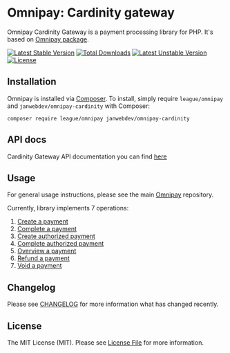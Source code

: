 # Omnipay: Cardinity gateway
Omnipay Cardinity Gateway is a payment processing library for PHP. It's based on [Omnipay package](https://github.com/thephpleague/omnipay).

[![Latest Stable Version](https://poser.pugx.org/janwebdev/omnipay-cardinity/v)](//packagist.org/packages/janwebdev/omnipay-cardinity) [![Total Downloads](https://poser.pugx.org/janwebdev/omnipay-cardinity/downloads)](//packagist.org/packages/janwebdev/omnipay-cardinity) [![Latest Unstable Version](https://poser.pugx.org/janwebdev/omnipay-cardinity/v/unstable)](//packagist.org/packages/janwebdev/omnipay-cardinity) [![License](https://poser.pugx.org/janwebdev/omnipay-cardinity/license)](//packagist.org/packages/deh4eg/omnipay-cardinity)

## Installation

Omnipay is installed via [Composer](https://getcomposer.org/). To install, simply require `league/omnipay` and `janwebdev/omnipay-cardinity` with Composer:

`composer require league/omnipay janwebdev/omnipay-cardinity`

## API docs

Cardinity Gateway API documentation you can find [here](https://developers.cardinity.com/api/v1/?shell#introduction)

## Usage

For general usage instructions, please see the main [Omnipay](https://github.com/thephpleague/omnipay) repository.

Currently, library implements 7 operations:
1. [Create a payment](https://github.com/janwebdev/omnipay-cardinity/tree/main/docs/1.md)
2. [Complete a payment](https://github.com/janwebdev/omnipay-cardinity/tree/main/docs/2.md)
3. [Create authorized payment](https://github.com/janwebdev/omnipay-cardinity/tree/main/docs/3.md)
4. [Complete authorized payment](https://github.com/janwebdev/omnipay-cardinity/tree/main/docs/4.md)
5. [Overview a payment](https://github.com/janwebdev/omnipay-cardinity/tree/main/docs/5.md)
6. [Refund a payment](https://github.com/janwebdev/omnipay-cardinity/tree/main/docs/6.md)
7. [Void a payment](https://github.com/janwebdev/omnipay-cardinity/tree/main/docs/7.md)

## Changelog

Please see [CHANGELOG](CHANGELOG.md) for more information what has changed recently.

## License

The MIT License (MIT). Please see [License File](LICENSE.md) for more information.